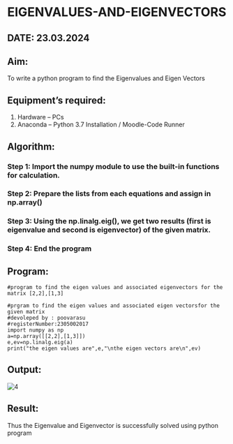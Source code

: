 # EIGENVALUES-AND-EIGENVECTORS
## DATE: 23.03.2024
## Aim:
To write a python program to find the Eigenvalues and Eigen Vectors
## Equipment’s required:
1. 	Hardware – PCs
2. 	Anaconda – Python 3.7 Installation / Moodle-Code Runner
## Algorithm:
### Step 1: Import the numpy module to use the built-in functions for calculation.
### Step 2: Prepare the lists from each equations and assign in np.array()
### Step 3: Using the np.linalg.eig(),  we get two results (first is eigenvalue and second is eigenvector) of the given matrix.
### Step 4: End the program

## Program:
```
#program to find the eigen values and associated eigenvectors for the matrix [2,2],[1,3]

#prgram to find the eigen values and associated eigen vectorsfor the given matrix 
#devoleped by : poovarasu
#registerNumber:2305002017
import numpy as np
a=np.array([[2,2],[1,3]])
e,ev=np.linalg.eig(a)
print("the eigen values are",e,"\nthe eigen vectors are\n",ev)
```

## Output:
![4](https://github.com/Poovarasu8/EIGENVALUES-AND-EIGENVECTORS/assets/155505954/096ea8e6-fa12-4b3a-9f23-6314bb788742)

## Result:
Thus the Eigenvalue and Eigenvector is successfully solved using python program
